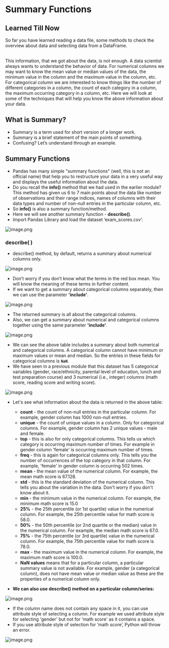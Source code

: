 # Summary Functions

## Learned Till Now

So far you have learned reading a data file, some methods to check the overview about data and selecting data from a DataFrame.

  \
This information, that we got about the data, is not enough. A data scientist always wants to understand the behavior of data. For numerical columns we may want to know the mean value or median values of the data, the minimum value in the column and the maximum value in the column, etc. For categorical column we are interested to know things like the number of different categories in a column, the count of each category in a column, the maximum occurring category in a column, etc. Here we will look at some of the techniques that will help you know the above information about your data.

## What is Summary?

* Summary is a term used for short version of a longer work.
* Summary is a brief statement of the main points of something.
* Confusing? Let’s understand through an example.

## Summary Functions

* Pandas has many simple "summary functions" (well, this is not an official name) that help you to restructure your data in a very useful way and displays the useful information about the data.
* Do you recall the **info()** method that we had used in the earlier module? This method has given us 6 to 7 main points about the data like number of observations and their range indices, names of columns with their data types and number of non-null entries in the particular column, etc.
* So **info()** is also a summary function/method.
* Here we will see another summary function - **describe()**.
* Import Pandas Library and load the dataset ‘exam_scores.csv’:





![image.png](https://dphi-live.s3.amazonaws.com/media_uploads/image_ccbbca4b55fd481e9337994aa9ebc4ee.png)


### describe( )

* describe() method, by default, returns a summary about numerical columns only.






![image.png](https://dphi-live.s3.amazonaws.com/media_uploads/image_dad18728f9e545589472ffba987f2a66.png)






* Don’t worry if you don’t know what the terms in the red box mean. You will know the meaning of these terms in further content.
* If we want to get a summary about categorical columns separately, then we can use the parameter **'include'**.





![image.png](https://dphi-live.s3.amazonaws.com/media_uploads/image_3e9ab3df38ff4b5ca7eefb55f3dd70ed.png)



* The returned summary is all about the categorical columns.
* Also, we can get a summary about numerical and categorical columns together using the same parameter **'include'**.







![image.png](https://dphi-live.s3.amazonaws.com/media_uploads/image_1b49a5a66a3d42b9acebaf377cd3616c.png)




* We can see the above table includes a summary about both numerical and categorical columns. A categorical column cannot have minimum or maximum values or mean and median. So the entries in these fields for categorical columns is **`NaN`**.
* We have seen in a previous module that this dataset has 5 categorical variables (gender, race/ethnicity, parental level of education, lunch and test preparation course) and 3 numerical (i.e., integer) columns (math score, reading score and writing score).







![image.png](https://dphi-live.s3.amazonaws.com/media_uploads/image_533b3fe1911442b19add60a97f81791a.png)






*   Let's see what information about the data is returned in the above table:

    * **count** - the count of non-null entries in the particular column. For example, gender column has 1000 non-null entries.
    * **unique** - the count of unique values in a column. Only for categorical columns. For example, gender column has 2 unique values - male and female.
    * **top** - this is also for only categorical columns. This tells us which category is occurring maximum number of times. For example in gender column 'female' is occurring maximum number of times.
    * **freq** - this is again for categorical columns only. This tells you the number of occurrences of the top category in that column. For example, 'female' in gender column is occurring 502 times.
    * **mean** - the mean value of the numerical column. For example, the mean math score is 67.128.
    * **std** - this is the standard deviation of the numerical column. This tells you about the variation in the data. Don't worry if you don't know about it.
    * **min** - the minimum value in the numerical column. For example, the minimum math score is 15.0
    * **25%** - the 25th percentile (or 1st quartile) value in the numerical column. For example, the 25th percentile value for math score is 58.0.
    * **50%** - the 50th percentile (or 2nd quartile or the median) value in the numerical column. For example, the median math score is 67.0.
    * **75%** - the 75th percentile (or 3rd quartile) value in the numerical column. For example, the 75th percentile value for math score is 78.0.
    * **max** - the maximum value in the numerical column. For example, the maximum math score is 100.0.
    * **NaN values** means that for a particular column, a particular summary value is not available. For example, gender (a categorical column), does not have mean value or median value as these are the properties of a numerical column only.










* **We can also use describe() method on a particular column/series:**







![image.png](https://dphi-live.s3.amazonaws.com/media_uploads/image_3f98a4ed20984f239b6b2024605a6464.png)








* If the column name does not contain any space in it, you can use attribute style of selecting a column. For example we used attribute style for selecting 'gender' but not for 'math score' as it contains a space.
* If you use attribute style of selection for ‘math score’, Python will throw an error.



![image.png](https://dphi-live.s3.amazonaws.com/media_uploads/image_aec4e71c4f0b43ad8510293308d4f9cf.png)